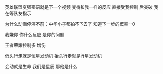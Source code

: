 英雄联盟变强密语就是下一个视频 变得和我一样的反应 直接受我控制 后突破 我在等队友指示

为什么动画停滞不前：中华小子都拍不下去了 知道下一步的概率--0

我嫌你 你什么反应 是你的问题

王者荣耀控制多 增伤

低头行走就是恒星发动机 抬头行走就是行星发动机

会动就是生命 我们是星辰 那他是什么

